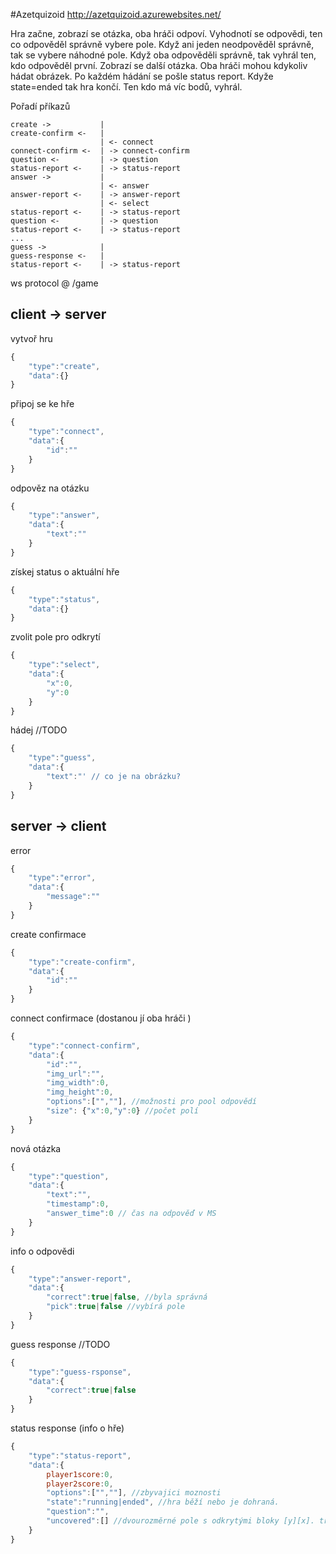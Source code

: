 #Azetquizoid
http://azetquizoid.azurewebsites.net/

Hra začne, zobrazí se otázka, oba hráči odpoví. Vyhodnotí se odpovědi, ten co odpověděl správně vybere pole. Když ani jeden neodpověděl správně, tak se vybere náhodné pole. Když oba odpověděli správně, tak vyhrál ten, kdo odpověděl první. Zobrazí se další otázka. Oba hráči mohou kdykoliv hádat obrázek. Po každém hádání se pošle status report. Kdyže state=ended tak hra končí. Ten kdo má víc bodů, vyhrál.

Pořadí příkazů

```
create ->			|
create-confirm <-	|
					| <- connect
connect-confirm <-	| -> connect-confirm
question <-			| -> question
status-report <-	| -> status-report
answer ->			|
					| <- answer
answer-report <-	| -> answer-report
					| <- select
status-report <-	| -> status-report
question <-			| -> question
status-report <-	| -> status-report
...
guess ->			|
guess-response <-	|
status-report <-	| -> status-report
```

ws protocol @ /game

client -> server
----------------

vytvoř hru
```js
{
    "type":"create",
    "data":{}
}
```

připoj se ke hře
```js
{
    "type":"connect",
    "data":{
        "id":""
    }
}
```

odpověz na otázku
```js
{
    "type":"answer",
    "data":{
        "text":""
    }
}
```

získej status o aktuální hře
```js
{
    "type":"status",
    "data":{}
}
```

zvolit pole pro odkrytí
```js
{
    "type":"select",
    "data":{
		"x":0,
		"y":0
	}
}
```

hádej //TODO
```js
{
    "type":"guess",
    "data":{
		"text":"' // co je na obrázku?
	}
}
```

server -> client
----------------

error
```js
{
    "type":"error",
    "data":{
        "message":""
    }
}
```

create confirmace
```js
{
    "type":"create-confirm",
    "data":{
        "id":""
    }
}
```

connect confirmace (dostanou jí oba hráči )
```js
{
    "type":"connect-confirm",
    "data":{
        "id":"",
        "img_url":"", 
		"img_width":0,
        "img_height":0,
        "options":["",""], //možnosti pro pool odpovědí
		"size": {"x":0,"y":0} //počet polí
    }
}
```

nová otázka
```js
{
    "type":"question",
    "data":{
        "text":"",
		"timestamp":0,
		"answer_time":0 // čas na odpověď v MS
    }
}
```

info o odpovědi
```js
{
    "type":"answer-report",
    "data":{
        "correct":true|false, //byla správná
		"pick":true|false //vybírá pole
    }
}
```

guess response //TODO
```js
{
    "type":"guess-rsponse",
    "data":{
        "correct":true|false
    }
}
```

status response (info o hře)
```js
{
    "type":"status-report",
    "data":{
        player1score:0,
        player2score:0,
		"options":["",""], //zbyvajici moznosti
		"state":"running|ended", //hra běží nebo je dohraná.
		"question":"",
		"uncovered":[] //dvourozměrné pole s odkrytými bloky [y][x]. true = odkrytý
    }
}
```